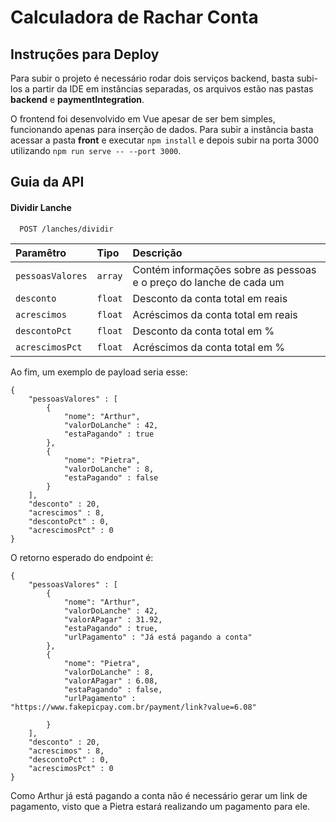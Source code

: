 
# Calculadora de Rachar Conta

## Instruções para Deploy

Para subir o projeto é necessário rodar dois serviços backend, basta subi-los a partir da IDE em instâncias separadas, os arquivos estão nas pastas **backend** e **paymentIntegration**.

O frontend foi desenvolvido em Vue apesar de ser bem simples, funcionando apenas para inserção de dados. Para subir a instância basta acessar a pasta **front** e executar 
`npm install` e depois subir na porta 3000 utilizando `npm run serve -- --port 3000`.



## Guia da API

#### Dividir Lanche

```
  POST /lanches/dividir
```

| Paramêtro | Tipo     | Descrição               |
| :-------- | :------- | :------------------------- |
| `pessoasValores` | `array` | Contém informações sobre as pessoas e o preço do lanche de cada um |
| `desconto` | `float` | Desconto da conta total em reais|
| `acrescimos` | `float` | Acréscimos da conta total em reais |
| `descontoPct` | `float` | Desconto da conta total em % |
| `acrescimosPct` | `float` | Acréscimos da conta total em % |

Ao fim, um exemplo de payload seria esse: 


```
{
    "pessoasValores" : [
        {
            "nome": "Arthur",
            "valorDoLanche" : 42,
            "estaPagando" : true
        },
        {
            "nome": "Pietra",
            "valorDoLanche" : 8,
            "estaPagando" : false
        }
    ],
    "desconto" : 20,
    "acrescimos" : 8,
    "descontoPct" : 0,
    "acrescimosPct" : 0
}
```

O retorno esperado do endpoint é:

```
{
    "pessoasValores" : [
        {
            "nome": "Arthur",
            "valorDoLanche" : 42,
            "valorAPagar" : 31.92,
            "estaPagando" : true,
            "urlPagamento" : "Já está pagando a conta"
        },
        {
            "nome": "Pietra",
            "valorDoLanche" : 8,
            "valorAPagar" : 6.08,
            "estaPagando" : false,
            "urlPagamento" : "https://www.fakepicpay.com.br/payment/link?value=6.08"

        }
    ],
    "desconto" : 20,
    "acrescimos" : 8,
    "descontoPct" : 0,
    "acrescimosPct" : 0
}
```
Como Arthur já está pagando a conta não é necessário gerar um link de pagamento, visto que a Pietra estará realizando um pagamento para ele.
